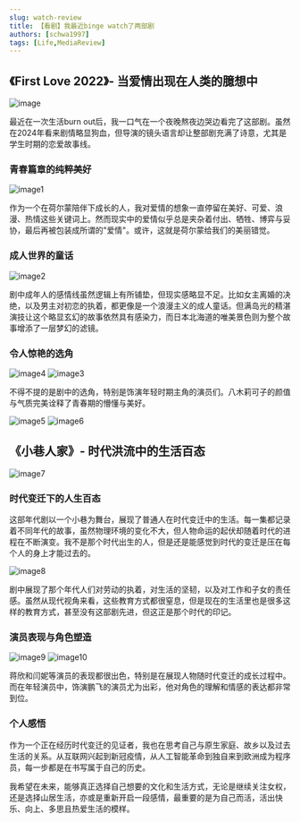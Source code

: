 ```yaml
---
slug: watch-review
title: 【看剧】我最近binge watch了两部剧
authors: [schwa1997]
tags: [Life,MediaReview]
---
```


## 《First Love 2022》- 当爱情出现在人类的臆想中

![image](image.png)

最近在一次生活burn out后，我一口气在一个夜晚熬夜边哭边看完了这部剧。虽然在2024年看来剧情略显狗血，但导演的镜头语言却让整部剧充满了诗意，尤其是学生时期的恋爱故事线。

### 青春篇章的纯粹美好

![image1](image-1.png)

作为一个在荷尔蒙陪伴下成长的人，我对爱情的想象一直停留在美好、可爱、浪漫、热情这些关键词上。然而现实中的爱情似乎总是夹杂着付出、牺牲、博弈与妥协，最后再被包装成所谓的"爱情"。或许，这就是荷尔蒙给我们的美丽错觉。

### 成人世界的童话

![image2](image-2.png)

剧中成年人的感情线虽然逻辑上有所铺垫，但现实感略显不足。比如女主离婚的决绝，以及男主对初恋的执着，都更像是一个浪漫主义的成人童话。但满岛光的精湛演技让这个略显玄幻的故事依然具有感染力，而日本北海道的唯美景色则为整个故事增添了一层梦幻的滤镜。

### 令人惊艳的选角

![image4](image-4.png)
![image3](image-3.png)

不得不提的是剧中的选角，特别是饰演年轻时期主角的演员们。八木莉可子的颜值与气质完美诠释了青春期的懵懂与美好。

![image5](image-5.png)
![image6](image-6.png)

## 《小巷人家》- 时代洪流中的生活百态

![image7](image-7.png)

### 时代变迁下的人生百态

这部年代剧以一个小巷为舞台，展现了普通人在时代变迁中的生活。每一集都记录着不同年代的故事，虽然物理环境的变化不大，但人物命运的起伏却随着时代的进程在不断演变。我不是那个时代出生的人，但是还是能感觉到时代的变迁是压在每个人的身上才能过去的。

![image8](image-8.png)

剧中展现了那个年代人们对劳动的执着，对生活的坚韧，以及对工作和子女的责任感。虽然从现代视角来看，这些教育方式都很窒息，但是现在的生活里也是很多这样的教育方式，甚至没有这部剧先进，但这正是那个时代的印记。

### 演员表现与角色塑造

![image9](image-9.png)
![image10](image-10.png)

蒋欣和闫妮等演员的表现都很出色，特别是在展现人物随时代变迁的成长过程中。而在年轻演员中，饰演鹏飞的演员尤为出彩，他对角色的理解和情感的表达都非常到位。

### 个人感悟

作为一个正在经历时代变迁的见证者，我也在思考自己与原生家庭、故乡以及过去生活的关系。从互联网兴起到新冠疫情，从人工智能革命到独自来到欧洲成为程序员，每一步都是在书写属于自己的历史。

我希望在未来，能够真正选择自己想要的文化和生活方式，无论是继续关注女权，还是选择山居生活，亦或是重新开启一段感情，最重要的是为自己而活，活出快乐、向上、多思且热爱生活的模样。